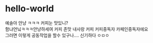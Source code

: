 # hello-world

예솔아 안냥 ㅋㅋㅋ 커피눈 맛있니?</br>
함냐언닠ㅋㅋㅋ안냥하세여 커피 존맛 내사랑 커피 커피중독자 카페인중독자에요</br>
그러면 이렇게 공동작업을 할수 있구나.... 신기하다 ㅇㅁㅇ